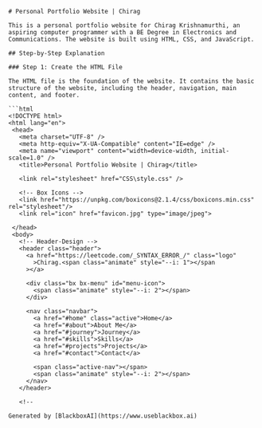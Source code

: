  ```
# Personal Portfolio Website | Chirag

This is a personal portfolio website for Chirag Krishnamurthi, an aspiring computer programmer with a BE Degree in Electronics and Communications. The website is built using HTML, CSS, and JavaScript.

## Step-by-Step Explanation

### Step 1: Create the HTML File

The HTML file is the foundation of the website. It contains the basic structure of the website, including the header, navigation, main content, and footer.

```html
<!DOCTYPE html>
<html lang="en">
  <head>
    <meta charset="UTF-8" />
    <meta http-equiv="X-UA-Compatible" content="IE=edge" />
    <meta name="viewport" content="width=device-width, initial-scale=1.0" />
    <title>Personal Portfolio Website | Chirag</title>

    <link rel="stylesheet" href="CSS\style.css" />

    <!-- Box Icons -->
    <link href="https://unpkg.com/boxicons@2.1.4/css/boxicons.min.css" rel="stylesheet"/>
    <link rel="icon" href="favicon.jpg" type="image/jpeg">
    
  </head>
  <body>
    <!-- Header-Design -->
    <header class="header">
      <a href="https://leetcode.com/_SYNTAX_ERROR_/" class="logo"
        >Chirag.<span class="animate" style="--i: 1"></span
      ></a>

      <div class="bx bx-menu" id="menu-icon">
        <span class="animate" style="--i: 2"></span>
      </div>

      <nav class="navbar">
        <a href="#home" class="active">Home</a>
        <a href="#about">About Me</a>
        <a href="#journey">Journey</a>
        <a href="#skills">Skills</a>
        <a href="#projects">Projects</a>
        <a href="#contact">Contact</a>

        <span class="active-nav"></span>
        <span class="animate" style="--i: 2"></span>
      </nav>
    </header>

    <!--

Generated by [BlackboxAI](https://www.useblackbox.ai)